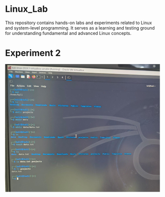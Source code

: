 # Linux_Lab

This repository contains hands-on labs and experiments related to Linux and system-level programming. It serves as a learning and testing ground for understanding fundamental and advanced Linux concepts.

# Experiment 2
![alt text](image.png)
